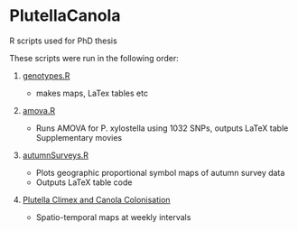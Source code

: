 # PlutellaCanola 

R scripts used for PhD thesis

These scripts were run in the following order:

1. [genotypes.R](genotypes.R)
    + makes maps, LaTex tables etc
2. [amova.R](amova.R) 
    + Runs AMOVA for P. xylostella using 1032 SNPs, outputs LaTeX table 
Supplementary movies
3. [autumnSurveys.R](autumnSurveys.R)
    + Plots geographic proportional symbol maps of autumn survey data
    + Outputs LaTeX table code 

1. [Plutella Climex and Canola Colonisation](https://doi.org/10.25909/5bebc11b1f1d4)
    + Spatio-temporal maps at weekly intervals
